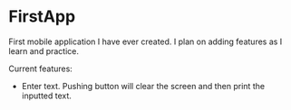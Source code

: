 # FirstApp

First mobile application I have ever created. I plan on adding features as I learn and practice.

Current features:
  - Enter text. Pushing button will clear the screen and then print the inputted text.
